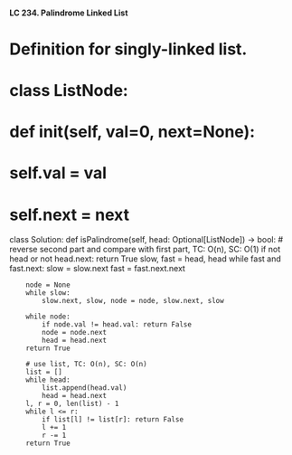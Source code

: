 #### LC 234. Palindrome Linked List
# Definition for singly-linked list.
# class ListNode:
#     def __init__(self, val=0, next=None):
#         self.val = val
#         self.next = next
class Solution:
    def isPalindrome(self, head: Optional[ListNode]) -> bool:
        # reverse second part and compare with first part, TC: O(n), SC: O(1)
        if not head or not head.next: return True
        slow, fast = head, head
        while fast and fast.next:
            slow = slow.next
            fast = fast.next.next
        
        node = None
        while slow:
            slow.next, slow, node = node, slow.next, slow
        
        while node:
            if node.val != head.val: return False
            node = node.next
            head = head.next
        return True

        # use list, TC: O(n), SC: O(n)
        list = []
        while head:
            list.append(head.val)
            head = head.next
        l, r = 0, len(list) - 1
        while l <= r:
            if list[l] != list[r]: return False
            l += 1
            r -= 1
        return True